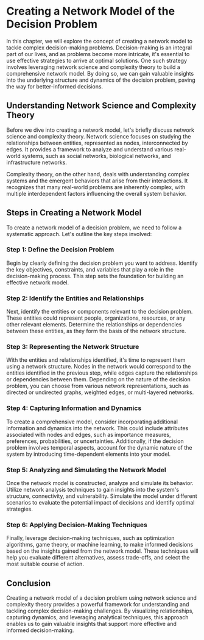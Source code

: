 # Creating a Network Model of the Decision Problem

In this chapter, we will explore the concept of creating a network model to tackle complex decision-making problems. Decision-making is an integral part of our lives, and as problems become more intricate, it's essential to use effective strategies to arrive at optimal solutions. One such strategy involves leveraging network science and complexity theory to build a comprehensive network model. By doing so, we can gain valuable insights into the underlying structure and dynamics of the decision problem, paving the way for better-informed decisions.

## Understanding Network Science and Complexity Theory

Before we dive into creating a network model, let's briefly discuss network science and complexity theory. Network science focuses on studying the relationships between entities, represented as nodes, interconnected by edges. It provides a framework to analyze and understand various real-world systems, such as social networks, biological networks, and infrastructure networks.

Complexity theory, on the other hand, deals with understanding complex systems and the emergent behaviors that arise from their interactions. It recognizes that many real-world problems are inherently complex, with multiple interdependent factors influencing the overall system behavior.

## Steps in Creating a Network Model

To create a network model of a decision problem, we need to follow a systematic approach. Let's outline the key steps involved:

### Step 1: Define the Decision Problem

Begin by clearly defining the decision problem you want to address. Identify the key objectives, constraints, and variables that play a role in the decision-making process. This step sets the foundation for building an effective network model.

### Step 2: Identify the Entities and Relationships

Next, identify the entities or components relevant to the decision problem. These entities could represent people, organizations, resources, or any other relevant elements. Determine the relationships or dependencies between these entities, as they form the basis of the network structure.

### Step 3: Representing the Network Structure

With the entities and relationships identified, it's time to represent them using a network structure. Nodes in the network would correspond to the entities identified in the previous step, while edges capture the relationships or dependencies between them. Depending on the nature of the decision problem, you can choose from various network representations, such as directed or undirected graphs, weighted edges, or multi-layered networks.

### Step 4: Capturing Information and Dynamics

To create a comprehensive model, consider incorporating additional information and dynamics into the network. This could include attributes associated with nodes and edges, such as importance measures, preferences, probabilities, or uncertainties. Additionally, if the decision problem involves temporal aspects, account for the dynamic nature of the system by introducing time-dependent elements into your model.

### Step 5: Analyzing and Simulating the Network Model

Once the network model is constructed, analyze and simulate its behavior. Utilize network analysis techniques to gain insights into the system's structure, connectivity, and vulnerability. Simulate the model under different scenarios to evaluate the potential impact of decisions and identify optimal strategies.

### Step 6: Applying Decision-Making Techniques

Finally, leverage decision-making techniques, such as optimization algorithms, game theory, or machine learning, to make informed decisions based on the insights gained from the network model. These techniques will help you evaluate different alternatives, assess trade-offs, and select the most suitable course of action.

## Conclusion

Creating a network model of a decision problem using network science and complexity theory provides a powerful framework for understanding and tackling complex decision-making challenges. By visualizing relationships, capturing dynamics, and leveraging analytical techniques, this approach enables us to gain valuable insights that support more effective and informed decision-making.
